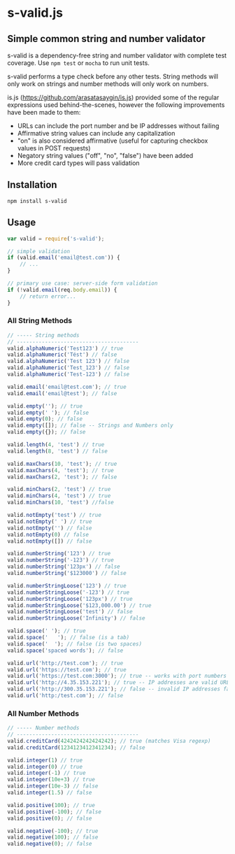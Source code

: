 # s-valid.js
## Simple common string and number validator
s-valid is a dependency-free string and number validator with complete test coverage. Use `npm test` or `mocha` to run unit tests.

s-valid performs a type check before any other tests. String methods will only work on strings and number methods will only work on numbers.

is.js (https://github.com/arasatasaygin/is.js) provided some of the regular expressions used behind-the-scenes, however the following improvements have been made to them:

- URLs can include the port number and be IP addresses without failing
- Affirmative string values can include any capitalization
- "on" is also considered affirmative (useful for capturing checkbox values in POST requests)
- Negatory string values ("off", "no", "false") have been added
- More credit card types will pass validation

## Installation
```
npm install s-valid
```

## Usage
```javascript
var valid = require('s-valid');

// simple validation
if (valid.email('email@test.com')) {
	// ...
}

// primary use case: server-side form validation
if (!valid.email(req.body.email)) {
	// return error...
}
```

### All String Methods
```javascript
// ----- String methods
// ---------------------------------------
valid.alphaNumeric('Test123') // true
valid.alphaNumeric('Tést') // false
valid.alphaNumeric('Test 123') // false
valid.alphaNumeric('Test_123') // false
valid.alphaNumeric('Test-123') // false

valid.email('email@test.com'); // true
valid.email('email@test'); // false

valid.empty(''); // true
valid.empty(' '); // false
valid.empty(0); // false
valid.empty([]); // false -- Strings and Numbers only
valid.empty({}); // false

valid.length(4, 'test') // true
valid.length(8, 'test') // false

valid.maxChars(10, 'test'); // true
valid.maxChars(4, 'test'); // true
valid.maxChars(2, 'test'); // false

valid.minChars(2, 'test') // true
valid.minChars(4, 'test') // true
valid.minChars(10, 'test') //false

valid.notEmpty('test') // true
valid.notEmpty(' ') // true
valid.notEmpty('') // false
valid.notEmpty(0) // false
valid.notEmpty([]) // false

valid.numberString('123') // true
valid.numberString('-123') // true
valid.numberString('123px') // false
valid.numberString('$123000') // false

valid.numberStringLoose('123') // true
valid.numberStringLoose('-123') // true
valid.numberStringLoose('123px') // true
valid.numberStringLoose('$123,000.00') // true
valid.numberStringLoose('test') // false
valid.numberStringLoose('Infinity') // false

valid.space(' '); // true
valid.space('	'); // false (is a tab)
valid.space('  '); // false (is two spaces)
valid.space('spaced words'); // false 

valid.url('http://test.com'); // true
valid.url('https://test.com'); // true
valid.url('https://test.com:3000'); // true -- works with port numbers
valid.url('http://4.35.153.221'); // true -- IP addresses are valid URLs
valid.url('http://300.35.153.221'); // false -- invalid IP addresses fail
valid.url('http:/test.com'); // false
```
### All Number Methods
```javascript
// ----- Number methods
// ---------------------------------------
valid.creditCard(4242424242424242); // true (matches Visa regexp)
valid.creditCard(1234123412341234); // false

valid.integer(1) // true
valid.integer(0) // true
valid.integer(-1) // true
valid.integer(10e+3) // true
valid.integer(10e-3) // false
valid.integer(1.5) // false

valid.positive(100); // true
valid.positive(-100); // false
valid.positive(0); // false

valid.negative(-100); // true
valid.negative(100); // false
valid.negative(0); // false

```